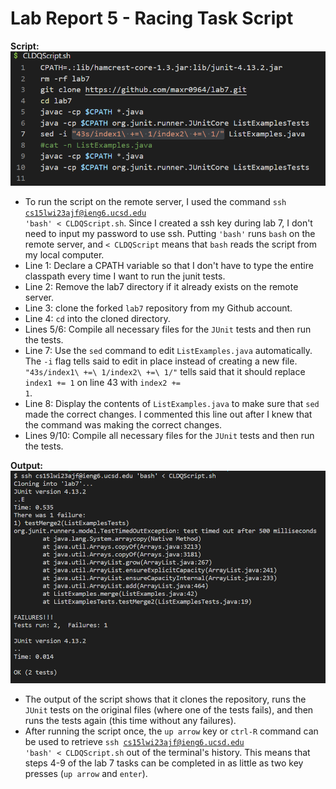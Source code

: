# Lab Report 5 - Racing Task Script
**Script:**
![Image](https://raw.githubusercontent.com/maxr0964/cse15l-lab-reports/main/ScriptScreenshotReal.png)

* To run the script on the remote server, I used the command <code>ssh cs15lwi23ajf@ieng6.ucsd.edu 'bash' < CLDQScript.sh</code>. Since I created a ssh key during lab 7, I don't need to input my password to use ssh. Putting <code>'bash'</code> runs <code>bash</code> on the remote server, and <code>< CLDQScript</code> means that <code>bash</code> reads the script from my local computer.
* Line 1: Declare a CPATH variable so that I don't have to type the entire classpath every time I want to run the junit tests.
* Line 2: Remove the lab7 directory if it already exists on the remote server.
* Line 3: clone the forked <code>lab7</code> repository from my Github account.
* Line 4: <code>cd</code> into the cloned directory.
* Lines 5/6: Compile all necessary files for the <code>JUnit</code> tests and then run the tests.
* Line 7: Use the <code>sed</code> command to edit <code>ListExamples.java</code> automatically. The <code>-i</code> flag tells said to edit in place instead of creating a new file. <code>"43s/index1\ +=\ 1/index2\ +=\ 1/"</code> tells said that it should replace <code>index1 += 1</code> on line 43 with <code>index2 += 1</code>.
* Line 8: Display the contents of <code>ListExamples.java</code> to make sure that <code>sed</code> made the correct changes. I commented this line out after I knew that the command was making the correct changes.
* Lines 9/10: Compile all necessary files for the <code>JUnit</code> tests and then run the tests.
  
 **Output:**
  ![Image](https://raw.githubusercontent.com/maxr0964/cse15l-lab-reports/main/ScriptOutput.png)
* The output of the script shows that it clones the repository, runs the <code>JUnit</code> tests on the original files (where one of the tests fails), and then runs the tests again (this time without any failures).
* After running the script once, the <code>up arrow</code> key or <code>ctrl-R</code> command can be used to retrieve <code>ssh cs15lwi23ajf@ieng6.ucsd.edu 'bash' < CLDQScript.sh</code> out of the terminal's history. This means that steps 4-9 of the lab 7 tasks can be completed in as little as two key presses (<code>up arrow</code> and <code>enter</code>).
  
 

  
  
  
